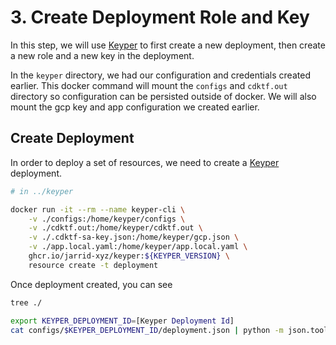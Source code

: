 # 3. Create Deployment Role and Key

In this step, we will use [Keyper](https://jarrid.xyz/keyper) to first create a new deployment, then create a new role and a new key in the deployment.

In the `keyper` directory, we had our configuration and credentials created earlier. This docker command will mount the `configs` and `cdktf.out` directory so configuration can be persisted outside of docker. We will also mount the gcp key and app configuration we created earlier.

## Create Deployment

In order to deploy a set of resources, we need to create a [Keyper](https://jarrid.xyz/keyper) deployment.

```sh {"cwd":"../keyper","id":"01J4JN6S2WWJ6GF2ZDEQ40JT8G","name":""}
# in ../keyper

docker run -it --rm --name keyper-cli \
    -v ./configs:/home/keyper/configs \
    -v ./cdktf.out:/home/keyper/cdktf.out \
    -v ./.cdktf-sa-key.json:/home/keyper/gcp.json \
    -v ./app.local.yaml:/home/keyper/app.local.yaml \
    ghcr.io/jarrid-xyz/keyper:${KEYPER_VERSION} \
    resource create -t deployment
```

Once deployment created, you can see

```sh {"cwd":"../keyper","id":"01J4K4Q1ZRRSEE91BDKGC5RXTJ"}
tree ./
```

```sh {"id":"01J4K4S8R1HRN7X3H2T0WBVRHD"}
export KEYPER_DEPLOYMENT_ID=[Keyper Deployment Id]
cat configs/$KEYPER_DEPLOYMENT_ID/deployment.json | python -m json.tool
```

```sh {"id":"01J4K4VRSJYASFWRJ15FFNEFR4"}

```

